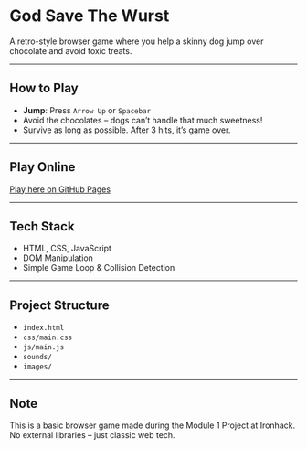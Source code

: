 #  God Save The Wurst

A retro-style browser game where you help a skinny dog jump over chocolate and avoid toxic treats.

---

##  How to Play

- **Jump**: Press `Arrow Up` or `Spacebar`
- Avoid the chocolates – dogs can’t handle that much sweetness!
- Survive as long as possible. After 3 hits, it’s game over.

---

##  Play Online

 [Play here on GitHub Pages](https://logicenes.github.io/lab-game/)

---

## Tech Stack

- HTML, CSS, JavaScript
- DOM Manipulation
- Simple Game Loop & Collision Detection

---

##  Project Structure

- `index.html`
- `css/main.css`
- `js/main.js`
- `sounds/`
- `images/`

---

##  Note

This is a basic browser game made during the Module 1 Project at Ironhack. No external libraries – just classic web tech.
